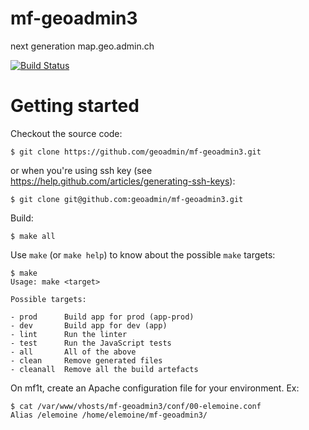 mf-geoadmin3
============

next generation map.geo.admin.ch

[![Build Status](https://travis-ci.org/geoadmin/mf-geoadmin3.png?branch=master)](https://travis-ci.org/geoadmin/mf-geoadmin3)

# Getting started

Checkout the source code:

    $ git clone https://github.com/geoadmin/mf-geoadmin3.git

or when you're using ssh key (see https://help.github.com/articles/generating-ssh-keys):

    $ git clone git@github.com:geoadmin/mf-geoadmin3.git

Build:

    $ make all

Use `make` (or `make help`) to know about the possible `make` targets:

    $ make
    Usage: make <target>

    Possible targets:

    - prod      Build app for prod (app-prod)
    - dev       Build app for dev (app)
    - lint      Run the linter
    - test      Run the JavaScript tests
    - all       All of the above
    - clean     Remove generated files
    - cleanall  Remove all the build artefacts

On mf1t, create an Apache configuration file for your environment. Ex:

    $ cat /var/www/vhosts/mf-geoadmin3/conf/00-elemoine.conf
    Alias /elemoine /home/elemoine/mf-geoadmin3/
